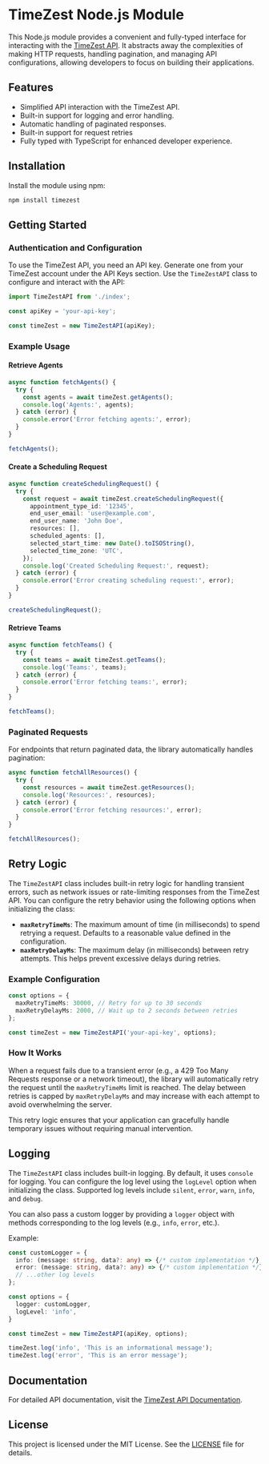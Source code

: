 # TimeZest Node.js Module

This Node.js module provides a convenient and fully-typed interface for interacting with the [TimeZest API](https://developer.timezest.com/). It abstracts away the complexities of making HTTP requests, handling pagination, and managing API configurations, allowing developers to focus on building their applications.

## Features

- Simplified API interaction with the TimeZest API.
- Built-in support for logging and error handling.
- Automatic handling of paginated responses.
- Built-in support for request retries
- Fully typed with TypeScript for enhanced developer experience.

## Installation

Install the module using npm:

```bash
npm install timezest
```

## Getting Started

### Authentication and Configuration

To use the TimeZest API, you need an API key. Generate one from your TimeZest account under the API Keys section. Use the `TimeZestAPI` class to configure and interact with the API:

```typescript
import TimeZestAPI from './index';

const apiKey = 'your-api-key';

const timeZest = new TimeZestAPI(apiKey);
```

### Example Usage

#### Retrieve Agents

```typescript
async function fetchAgents() {
  try {
    const agents = await timeZest.getAgents();
    console.log('Agents:', agents);
  } catch (error) {
    console.error('Error fetching agents:', error);
  }
}

fetchAgents();
```

#### Create a Scheduling Request

```typescript
async function createSchedulingRequest() {
  try {
    const request = await timeZest.createSchedulingRequest({
      appointment_type_id: '12345',
      end_user_email: 'user@example.com',
      end_user_name: 'John Doe',
      resources: [],
      scheduled_agents: [],
      selected_start_time: new Date().toISOString(),
      selected_time_zone: 'UTC',
    });
    console.log('Created Scheduling Request:', request);
  } catch (error) {
    console.error('Error creating scheduling request:', error);
  }
}

createSchedulingRequest();
```

#### Retrieve Teams

```typescript
async function fetchTeams() {
  try {
    const teams = await timeZest.getTeams();
    console.log('Teams:', teams);
  } catch (error) {
    console.error('Error fetching teams:', error);
  }
}

fetchTeams();
```

### Paginated Requests

For endpoints that return paginated data, the library automatically handles pagination:

```typescript
async function fetchAllResources() {
  try {
    const resources = await timeZest.getResources();
    console.log('Resources:', resources);
  } catch (error) {
    console.error('Error fetching resources:', error);
  }
}

fetchAllResources();
```

## Retry Logic

The `TimeZestAPI` class includes built-in retry logic for handling transient errors, such as network issues or rate-limiting responses from the TimeZest API. You can configure the retry behavior using the following options when initializing the class:

- **`maxRetryTimeMs`**: The maximum amount of time (in milliseconds) to spend retrying a request. Defaults to a reasonable value defined in the configuration.
- **`maxRetryDelayMs`**: The maximum delay (in milliseconds) between retry attempts. This helps prevent excessive delays during retries.

### Example Configuration

```typescript
const options = {
  maxRetryTimeMs: 30000, // Retry for up to 30 seconds
  maxRetryDelayMs: 2000, // Wait up to 2 seconds between retries
};

const timeZest = new TimeZestAPI('your-api-key', options);
```

### How It Works

When a request fails due to a transient error (e.g., a 429 Too Many Requests response or a network timeout), the library will automatically retry the request until the `maxRetryTimeMs` limit is reached. The delay between retries is capped by `maxRetryDelayMs` and may increase with each attempt to avoid overwhelming the server.

This retry logic ensures that your application can gracefully handle temporary issues without requiring manual intervention.

## Logging

The `TimeZestAPI` class includes built-in logging. By default, it uses `console` for logging. You can configure the log level using the `logLevel` option when initializing the class. Supported log levels include `silent`, `error`, `warn`, `info`, and `debug`.

You can also pass a custom logger by providing a `logger` object with methods corresponding to the log levels (e.g., `info`, `error`, etc.).

Example:

```typescript
const customLogger = {
  info: (message: string, data?: any) => {/* custom implementation */},
  error: (message: string, data?: any) => {/* custom implementation */},
  // ...other log levels
};

const options = {
  logger: customLogger,
  logLevel: 'info',
}

const timeZest = new TimeZestAPI(apiKey, options);

timeZest.log('info', 'This is an informational message');
timeZest.log('error', 'This is an error message');
```

## Documentation

For detailed API documentation, visit the [TimeZest API Documentation](https://developer.timezest.com/).

## License

This project is licensed under the MIT License. See the [LICENSE](LICENSE) file for details.